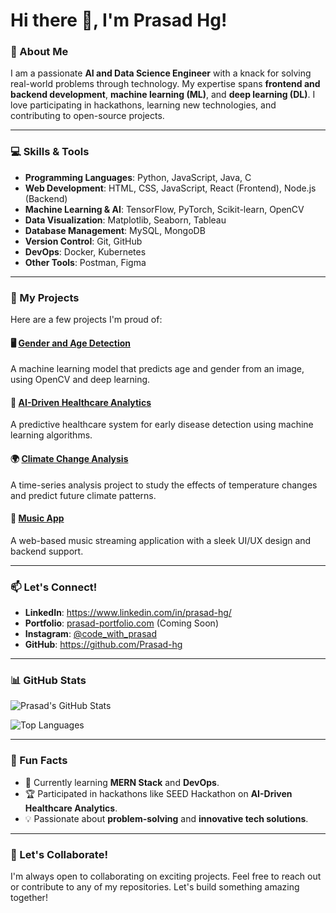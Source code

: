 # Hi there 👋, I'm Prasad Hg!

### 🚀 About Me

I am a passionate **AI and Data Science Engineer** with a knack for solving real-world problems through technology. My expertise spans **frontend and backend development**, **machine learning (ML)**, and **deep learning (DL)**. I love participating in hackathons, learning new technologies, and contributing to open-source projects.

---

### 💻 Skills & Tools
- **Programming Languages**: Python, JavaScript, Java, C
- **Web Development**: HTML, CSS, JavaScript, React (Frontend), Node.js (Backend)
- **Machine Learning & AI**: TensorFlow, PyTorch, Scikit-learn, OpenCV
- **Data Visualization**: Matplotlib, Seaborn, Tableau
- **Database Management**: MySQL, MongoDB
- **Version Control**: Git, GitHub
- **DevOps**: Docker, Kubernetes
- **Other Tools**: Postman, Figma

---

### 🌟 My Projects
Here are a few projects I'm proud of:

#### 🖥️ [Gender and Age Detection](https://github.com/YourUsername/Gender-Age-Detection)
A machine learning model that predicts age and gender from an image, using OpenCV and deep learning.

#### 🧠 [AI-Driven Healthcare Analytics](https://github.com/YourUsername/Healthcare-Analytics)
A predictive healthcare system for early disease detection using machine learning algorithms.

#### 🌍 [Climate Change Analysis](https://github.com/YourUsername/Climate-Change-AI)
A time-series analysis project to study the effects of temperature changes and predict future climate patterns.

#### 🎵 [Music App](https://github.com/YourUsername/Music-App)
A web-based music streaming application with a sleek UI/UX design and backend support.

---

### 📫 Let's Connect!
- **LinkedIn**: https://www.linkedin.com/in/prasad-hg/
- **Portfolio**: [prasad-portfolio.com](https://prasad-portfolio.com) (Coming Soon)
- **Instagram**: [@code_with_prasad](https://instagram.com/code_with_prasad)
- **GitHub**: https://github.com/Prasad-hg

---

### 📊 GitHub Stats
![Prasad's GitHub Stats](https://github-readme-stats.vercel.app/api?username=YourUsername&show_icons=true&theme=radical)

![Top Languages](https://github-readme-stats.vercel.app/api/top-langs/?username=YourUsername&layout=compact&theme=radical)

---

### 🚀 Fun Facts
- 🌱 Currently learning **MERN Stack** and **DevOps**.
- 🏆 Participated in hackathons like SEED Hackathon on **AI-Driven Healthcare Analytics**.
- 💡 Passionate about **problem-solving** and **innovative tech solutions**.

---

### 💬 Let's Collaborate!
I'm always open to collaborating on exciting projects. Feel free to reach out or contribute to any of my repositories. Let's build something amazing together!

